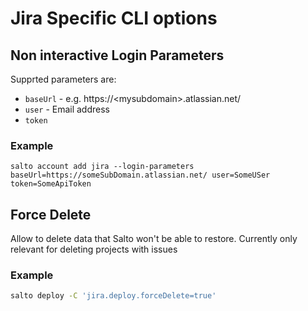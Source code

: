 # Jira Specific CLI options

## Non interactive Login Parameters

Supprted parameters are:

- `baseUrl` - e.g. https://\<mysubdomain\>.atlassian.net/
- `user` - Email address
- `token`

### Example

```
salto account add jira --login-parameters baseUrl=https://someSubDomain.atlassian.net/ user=SomeUSer token=SomeApiToken
```

## Force Delete

Allow to delete data that Salto won't be able to restore. Currently only relevant for deleting projects with issues

### Example

```bash
salto deploy -C 'jira.deploy.forceDelete=true'
```
